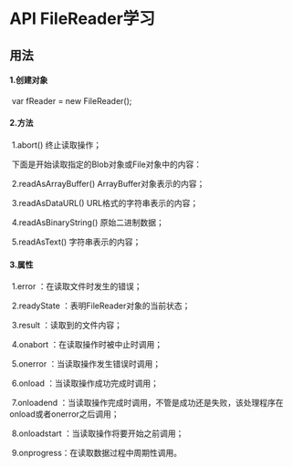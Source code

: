 # API FileReader学习

## 用法

#### 1.创建对象

​	var fReader = new FileReader();

#### 2.方法

​	1.abort() 终止读取操作；

​	下面是开始读取指定的Blob对象或File对象中的内容：	

​	2.readAsArrayBuffer()  ArrayBuffer对象表示的内容；

​	3.readAsDataURL() URL格式的字符串表示的内容；

​	4.readAsBinaryString() 原始二进制数据；

​	5.readAsText() 字符串表示的内容；

#### 3.属性

​	1.error ：在读取文件时发生的错误；

​	2.readyState ：表明FileReader对象的当前状态；

​	3.result ：读取到的文件内容；

​	4.onabort ：在读取操作时被中止时调用；

​	5.onerror ：当读取操作发生错误时调用；

​	6.onload ：当读取操作成功完成时调用；

​	7.onloadend ：当读取操作完成时调用，不管是成功还是失败，该处理程序在onload或者onerror之后调用；

​	8.onloadstart ：当读取操作将要开始之前调用；

​	9.onprogress：在读取数据过程中周期性调用。